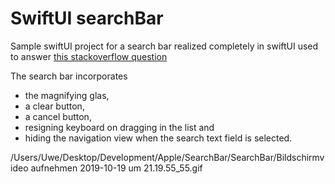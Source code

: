 #  SwiftUI searchBar

Sample swiftUI project for a search bar realized completely in swiftUI used to answer [this stackoverflow question](https://stackoverflow.com/questions/56490963/how-to-display-a-search-bar-with-swiftui/58473985#58473985)

The search bar incorporates 

- the magnifying glas,
- a clear button,
- a cancel button,
- resigning keyboard on dragging in the list and
- hiding the navigation view when the search text field is selected.

/Users/Uwe/Desktop/Development/Apple/SearchBar/SearchBar/Bildschirmvideo aufnehmen 2019-10-19 um 21.19.55_55.gif
